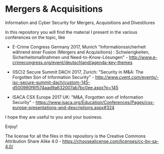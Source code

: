 # Mergers & Acquisitions

Information and Cyber Security for Mergers, Acquisitions and Divestitures

In this repository you will find the material I present in the various conferences on the topic, like

- E-Crime Congress Germany 2017, Munich "Informationssicherheit wȁhrend einer Fusion (Mergers and Acquisitions) : Schwierigkeiten, Sicherheitsmaßnahmen und Need-to-Know-Lösungen" - http://www.e-crimecongress.org/event/deutschland/agenda-key-themes

- (ISC)2 Secure Summit DACH 2017, Zurich: "Security in M&A: The Forgotten Son of Information Security" - http://www.cvent.com/events/-isc-secure-summit-dach/custom-145-d500980f6f574aad9a632007ab7bc0ee.aspx?p=145

- ISACA CSX Europe 2017 UK: "M&A, Forgotten son of Information Security" - https://www.isaca.org/Education/Conferences/Pages/csx-europe-presentations-and-descriptions.aspx#324

I hope they are useful to you and your business.

Enjoy!


The license for all the files in this repository is the Creative Commons Attribution Share Alike 4.0 - https://choosealicense.com/licenses/cc-by-sa-4.0/
